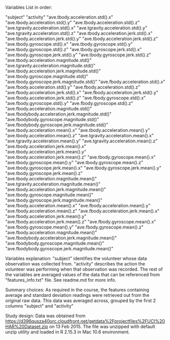 Variables List in order:

"subject" 
"activity"
"ave.tbody.acceleration.std().x" 
"ave.tbody.acceleration.std().y" 
"ave.tbody.acceleration.std().z" 
"ave.tgravity.acceleration.std().x" 
"ave.tgravity.acceleration.std().y" 
"ave.tgravity.acceleration.std().z" 
"ave.tbody.acceleration.jerk.std().x" 
"ave.tbody.acceleration.jerk.std().y" 
"ave.tbody.acceleration.jerk.std().z" 
"ave.tbody.gyroscope.std().x" 
"ave.tbody.gyroscope.std().y" 
"ave.tbody.gyroscope.std().z" 
"ave.tbody.gyroscope.jerk.std().x" 
"ave.tbody.gyroscope.jerk.std().y" 
"ave.tbody.gyroscope.jerk.std().z" 
"ave.tbody.acceleration.magnitude.std()" 
"ave.tgravity.acceleration.magnitude.std()" 
"ave.tbody.acceleration.jerk.magnitude.std()" 
"ave.tbody.gyroscope.magnitude.std()" 
"ave.tbody.gyroscope.jerk.magnitude.std()" 
"ave.fbody.acceleration.std().x" 
"ave.fbody.acceleration.std().y" 
"ave.fbody.acceleration.std().z" 
"ave.fbody.acceleration.jerk.std().x" 
"ave.fbody.acceleration.jerk.std().y" 
"ave.fbody.acceleration.jerk.std().z" 
"ave.fbody.gyroscope.std().x" 
"ave.fbody.gyroscope.std().y" 
"ave.fbody.gyroscope.std().z" 
"ave.fbody.acceleration.magnitude.std()" 
"ave.fbodybody.acceleration.jerk.magnitude.std()" 
"ave.fbodybody.gyroscope.magnitude.std()" 
"ave.fbodybody.gyroscope.jerk.magnitude.std()" 
"ave.tbody.acceleration.mean().x" 
"ave.tbody.acceleration.mean().y" 
"ave.tbody.acceleration.mean().z" 
"ave.tgravity.acceleration.mean().x" 
"ave.tgravity.acceleration.mean().y"
"ave.tgravity.acceleration.mean().z" 
"ave.tbody.acceleration.jerk.mean().x" 
"ave.tbody.acceleration.jerk.mean().y" 
"ave.tbody.acceleration.jerk.mean().z" 
"ave.tbody.gyroscope.mean().x" 
"ave.tbody.gyroscope.mean().y" 
"ave.tbody.gyroscope.mean().z" 
"ave.tbody.gyroscope.jerk.mean().x" 
"ave.tbody.gyroscope.jerk.mean().y" 
"ave.tbody.gyroscope.jerk.mean().z" 
"ave.tbody.acceleration.magnitude.mean()" 
"ave.tgravity.acceleration.magnitude.mean()" 
"ave.tbody.acceleration.jerk.magnitude.mean()" 
"ave.tbody.gyroscope.magnitude.mean()" 
"ave.tbody.gyroscope.jerk.magnitude.mean()" 
"ave.fbody.acceleration.mean().x" 
"ave.fbody.acceleration.mean().y" 
"ave.fbody.acceleration.mean().z" 
"ave.fbody.acceleration.jerk.mean().x" 
"ave.fbody.acceleration.jerk.mean().y" 
"ave.fbody.acceleration.jerk.mean().z" 
"ave.fbody.gyroscope.mean().x" 
"ave.fbody.gyroscope.mean().y" 
"ave.fbody.gyroscope.mean().z" 
"ave.fbody.acceleration.magnitude.mean()" 
"ave.fbodybody.acceleration.jerk.magnitude.mean()" 
"ave.fbodybody.gyroscope.magnitude.mean()" 
"ave.fbodybody.gyroscope.jerk.magnitude.mean()"

Variables explanation:
"subject" identifies the volunteer whose data observation was collected from.
"activity" describes the action the volunteer was performing when that observation was recorded.
The rest of the variables are averaged values of the data that can be referenced from "features_info.txt" file.
See readme.md for more info.

Summary choices:
As required in the course, the features containing average and standard deviation readings were retrieved out from the original raw data.
This data was averaged across, grouped by the first 2 columns "subject" and "activity" 

Study design:
Data was obtained from https://d396qusza40orc.cloudfront.net/getdata%2Fprojectfiles%2FUCI%20HAR%20Dataset.zip
on 13 Feb 2015. The file was unzipped with default unzip utility and loaded in R 2.15.3 in Mac 10.6 environment.




